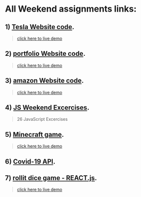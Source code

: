 # All Weekend assignments links:

## 1) <a href="https://github.com/gurelbs/BOOTCAMP/tree/main/Weekend-assignments/Tesla_Website_1">Tesla Website code</a>.
> <a href="https://gurelbs.github.io/tesla/">click here to live demo</a>

## 2) <a href="https://github.com/gurelbs/BOOTCAMP/tree/main/Weekend-assignments/portfolio">portfolio Website code</a>.
> <a href="https://gurel.cf/">click here to live demo</a>

## 3) <a href="https://github.com/gurelbs/abazon">amazon Website code</a>.
> <a href="https://abazon.cf/">click here to live demo</a>
## 4) <a href="https://github.com/gurelbs/BOOTCAMP/tree/main/Weekend-assignments/JS-Weekend-Excercises">JS Weekend Excercises</a>.
> 26 JavaScript Excercises 
## 5) <a href="https://github.com/gurelbs/minecraft">Minecraft game</a>.
> <a href="https://minecrafti.cf/">click here to live demo</a>
## 6) <a href="https://github.com/gurelbs/CovidAPI">Covid-19 API</a>.
## 7) <a href="https://github.com/gurelbs/rollit">rollit dice game - REACT.js</a>.
> <a href="https://rollit.cf/">click here to live demo</a>

